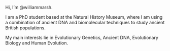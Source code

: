 Hi, I’m @williammarsh.

I am a PhD student based at the Natural History Museum, where I am using a combination of ancient DNA and biomolecular techniques to study ancient British populations.

My main interests lie in Evolutionary Genetics, Ancient DNA, Evolutionary Biology and Human Evolution.

<!---
williammarsh/williammarsh is a ✨ special ✨ repository because its `README.md` (this file) appears on your GitHub profile.
You can click the Preview link to take a look at your changes.
--->
